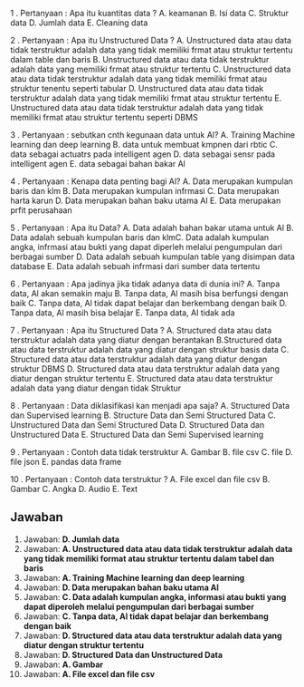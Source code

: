 1 . Pertanyaan : Apa itu kuantitas data ?
 A. keamanan
 B. Isi data
 C. Struktur data
 D. Jumlah data
 E. Cleaning data
 
2 . Pertanyaan : Apa itu Unstructured Data ?
 A. Unstructured data atau data tidak terstruktur adalah data yang tidak memiliki frmat atau struktur tertentu dalam table dan baris
 B. Unstructured data atau data tidak terstruktur adalah data yang memiliki frmat atau struktur tertentu
 C. Unstructured data atau data tidak terstruktur adalah data yang tidak memiliki frmat atau struktur tenentu seperti tabular
 D. Unstructured data atau data tidak terstruktur adalah data yang tidak memiliki frmat atau struktur tertentu
 E. Unstructured data atau data tidak terstruktur adalah data yang tidak memiliki frmat atau struktur tertentu seperti DBMS
 
3 . Pertanyaan : sebutkan cnth kegunaan data untuk Al?
A. Training Machine learning dan deep learning
B. data untuk membuat kmpnen dari rbtic
C. data sebagai actuatrs pada intelligent agen
D. data sebagai sensr pada intelligent agen
E. data sebagai bahan bakar Al

4 . Pertanyaan : Kenapa data penting bagi Al?
A. Data merupakan kumpulan baris dan klm
B. Data merupakan kumpulan infrmasi
C. Data merupakan harta karun
D. Data merupakan bahan baku utama Al
E. Data merupakan prfit perusahaan
 
5 . Pertanyaan : Apa itu Data?
A. Data adalah bahan bakar utama untuk Al
B. Data adalah sebuah kumpulan baris dan klmC. Data adalah kumpulan angka, infrmasi atau bukti yang dapat diperleh melalui pengumpulan dari berbagai sumber
D. Data adalah sebuah kumpulan table yang disimpan data database
E. Data adalah sebuah infrmasi dari sumber data tertentu

6 . Pertanyaan : Apa jadinya jika tidak adanya data di dunia ini?
A. Tanpa data, Al akan semakin maju
B. Tanpa data, Al masih bisa berfungsi dengan baik
C. Tanpa data, Al tidak dapat belajar dan berkembang dengan baik
D. Tanpa data, Al masih bisa belajar
E. Tanpa data, AI tidak ada

7 . Pertanyaan : Apa itu Structured Data ?
A. Structured data atau data terstruktur adalah data yang diatur dengan berantakan
B.Structured data atau data terstruktur adalah data yang diatur dengan struktur basis data
C. Structured data atau data terstruktur adalah data yang diatur dengan struktur DBMS
D. Structured data atau data terstruktur adalah data yang diatur dengan struktur tertentu
E. Structured data atau data terstruktur adalah data yang diatur dengan tidak Struktur

8 . Pertanyaan : Data diklasifikasi kan menjadi apa saja?
A. Structured Data dan Supervised learning
B. Structure Data dan Semi Structured Data
C. Unstructured Data dan Semi Structured Data
D. Structured Data dan Unstructured Data
E. Structured Data dan Semi Supervised learning

9 . Pertanyaan : Contoh data tidak terstruktur
A. Gambar
B. file csv
C. file
D. file json
E. pandas data frame

10 . Pertanyaan : Contoh data terstruktur ?
A. File excel dan file csv
B. Gambar
C. Angka
D. Audio
E. Text

## Jawaban

1. Jawaban: **D. Jumlah data**
2. Jawaban: **A. Unstructured data atau data tidak terstruktur adalah data yang tidak memiliki format atau struktur tertentu dalam tabel dan baris**
3. Jawaban: **A. Training Machine learning dan deep learning**
4. Jawaban: **D. Data merupakan bahan baku utama AI**
5. Jawaban: **C. Data adalah kumpulan angka, informasi atau bukti yang dapat diperoleh melalui pengumpulan dari berbagai sumber**
6. Jawaban: **C. Tanpa data, AI tidak dapat belajar dan berkembang dengan baik**
7. Jawaban: **D. Structured data atau data terstruktur adalah data yang diatur dengan struktur tertentu**
8. Jawaban: **D. Structured Data dan Unstructured Data**
9. Jawaban: **A. Gambar**
10. Jawaban: **A. File excel dan file csv**